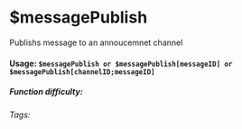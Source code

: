 # $messagePublish
Publishs message to an annoucemnet channel

#### Usage: `$messagePublish or $messagePublish[messageID] or $messagePublish[channelID;messageID]`

##### Function difficulty: <Badge Publish="tip" text="Easy" vertical="middle" /> 
###### Tags: <Badge Publish="tip" text="Publish" vertical="middle" /> <Badge Publish="tip" text="message" vertical="middle" />
